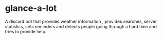 # glance-a-lot

A discord bot that provides weather information
, provides searches, server statistics, sets reminders and
detects people going through a hard time and tries to provide help.
